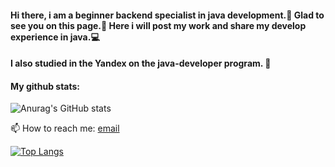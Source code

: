 #### Hi there, i am a beginner backend specialist in java development.👋 Glad to see you on this page.🤡 Here i will post my work and share my develop experience in java.💻
#### I also studied in the Yandex on the java-developer program. 🌱

#### My github stats:
![Anurag's GitHub stats](https://github-readme-stats.vercel.app/api?username=Ovarbor&show_icons=true)

📫 How to reach me: <a href="ovabor1991@gmail.com">email</a>

[![Top Langs](https://github-readme-stats.vercel.app/api/top-langs/?username=Ovarbor&layout=compact)](https://github.com/anuraghazra/github-readme-stats)

<!--
**Ovarbor/Ovarbor** is a ✨ _special_ ✨ repository because its `README.md` (this file) appears on your GitHub profile.

Here are some ideas to get you started:

- 🔭 I’m currently working on ...
- 🌱 I’m currently learning ...
- 👯 I’m looking to collaborate on ...
- 🤔 I’m looking for help with ...
- 💬 Ask me about ...
- 📫 How to reach me: <a href="mailto:vlad@webref.ru">Текст ссылки</a>
- 😄 Pronouns: ...
- ⚡ Fun fact: ...
-->
